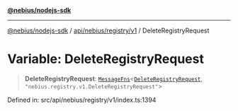 [**@nebius/nodejs-sdk**](../../../../../README.md)

***

[@nebius/nodejs-sdk](../../../../../README.md) / [api/nebius/registry/v1](../README.md) / DeleteRegistryRequest

# Variable: DeleteRegistryRequest

> **DeleteRegistryRequest**: [`MessageFns`](../../../../../runtime/protos/core/interfaces/MessageFns.md)\<[`DeleteRegistryRequest`](../interfaces/DeleteRegistryRequest.md), `"nebius.registry.v1.DeleteRegistryRequest"`\>

Defined in: src/api/nebius/registry/v1/index.ts:1394
